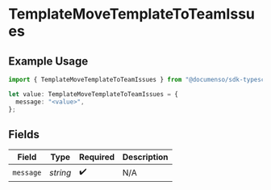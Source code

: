 # TemplateMoveTemplateToTeamIssues

## Example Usage

```typescript
import { TemplateMoveTemplateToTeamIssues } from "@documenso/sdk-typescript/models/errors";

let value: TemplateMoveTemplateToTeamIssues = {
  message: "<value>",
};
```

## Fields

| Field              | Type               | Required           | Description        |
| ------------------ | ------------------ | ------------------ | ------------------ |
| `message`          | *string*           | :heavy_check_mark: | N/A                |